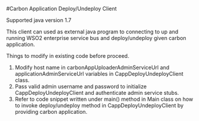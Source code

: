 #Carbon Application Deploy/Undeploy Client

Supported java version 1.7

This client can used as external java program to connecting to up and running WSO2 enterprise service bus and
deploy/undeploy given carbon application.

 Things to modify in existing code before proceed.
 1. Modify host name in carbonAppUploaderAdminServiceUrl and applicationAdminServiceUrl variables in
 CappDeployUndeployClient class.
 2. Pass valid admin username and password to initialize CappDeployUndeployClient and authenticate admin
 service stubs.
 3. Refer to code snippet written under main() method in Main class on how to invoke deploy/undeploy method in
 CappDeployUndeployClient by providing carbon application.
